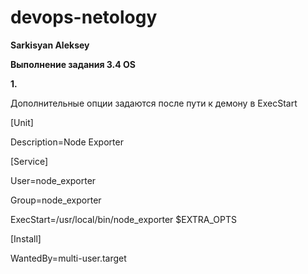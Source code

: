# devops-netology
**Sarkisyan Aleksey**

**Выполнение задания 3.4 OS**

**1.**

Дополнительные опции задаются после пути к демону в ExecStart

[Unit]

Description=Node Exporter
 
[Service]

User=node_exporter

Group=node_exporter

ExecStart=/usr/local/bin/node_exporter $EXTRA_OPTS
 
[Install]

WantedBy=multi-user.target
